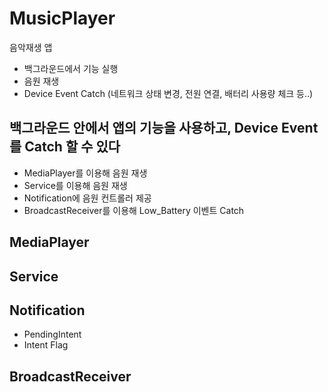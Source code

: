 # MusicPlayer
음악재생 앱
- 백그라운드에서 기능 실행
- 음원 재생
- Device Event Catch (네트워크 상태 변경, 전원 연결, 배터리 사용량 체크 등..)

## 백그라운드 안에서 앱의 기능을 사용하고, Device Event를 Catch 할 수 있다
  - MediaPlayer를 이용해 음원 재생
  - Service를 이용해 음원 재생
  - Notification에 음원 컨트롤러 제공
  - BroadcastReceiver를 이용해 Low_Battery 이벤트 Catch

## MediaPlayer
## Service
## Notification
- PendingIntent
- Intent Flag
## BroadcastReceiver
